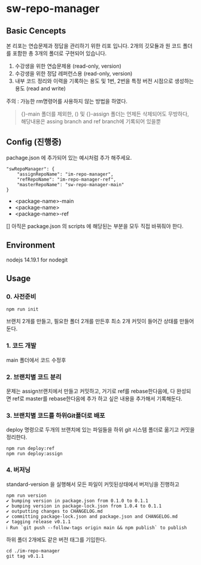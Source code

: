 # sw-repo-manager

## Basic Cencepts

본 리포는 연습문제과 정답을 관리하기 위한 리포 입니다.
2개의 깃모듈과 원 코드 폴더를 포함한 총 3개의 폴더로 구현되어 있습니다. 

1. 수강생을 위한 연습문제용 (read-only, version)
2. 수강생을 위한 정답 레퍼런스용 (read-only, version)
3. 내부 코드 정리와 이력을 기록하는 용도 및 1번, 2번을 특정 버전 시점으로 생성하는 용도 (read and write)

주의 : 가능한 rm명령어를 사용하지 않는 방법을 하였다.

> {}-main 폴더를 제외한,
> () 및 {}-assign 폴더는 언제든 삭제되어도 무방하다, 
> 해당내용은 assing branch and ref branch에 기록되어 있을뿐


## Config (진행중) 
pachage.json 에 추가되어 있는 예시처럼 추가 해주세요.
```
"swRepoManager": {
    "assignRepoName": "im-repo-manager",
    "refRepoName": "im-repo-manager-ref",
    "masterRepoName": "sw-repo-manager-main"
}
```

- \<package-name>-main
- \<package-name>
- \<package-name>-ref

[] 아직은 package.json 의 scripts 에 해당된는 부분을 모두 직접 바꿔줘야 한다. 

## Environment 
nodejs 14.19.1 for nodegit




## Usage

### 0. 사전준비 
```
npm run init
```
브랜치 2개를 만들고, 필요한 폴더 2개를 만든후 최소 2개 커밋이 들어간 상태를 만들어둔다.

### 1. 코드 개발
 main 폴더에서 코드 수정후 

### 2. 브랜치별 코드 분리
문제는 assign브랜치에서 만들고 커밋하고, 거기로 ref를 rebase한다음에, 다 완성되면 ref로 master를 rebase한다음에 추가 하고 싶은 내용을 추가해서 기록해둔다.

### 3. 브랜치별 코드를 하위Git폴더로 배포
deploy 명령으로 두개의 브랜치에 있는 파일들을 하위 git 시스템 폴더로 옮기고 커밋을 정리한다. 
```
npm run deploy:ref
npm run deploy:assign
```

### 4. 버저닝
standard-version 을 실행해서 모든 파일이 커밋된상태에서 버저닝을 진행하고 
```
npm run version                               
✔ bumping version in package.json from 0.1.0 to 0.1.1
✔ bumping version in package-lock.json from 1.0.4 to 0.1.1
✔ outputting changes to CHANGELOG.md
✔ committing package-lock.json and package.json and CHANGELOG.md
✔ tagging release v0.1.1
ℹ Run `git push --follow-tags origin main && npm publish` to publish
```
하위 폴더 2개에도 같은 버전 태그를 기입한다. 
```
cd ./im-repo-manager   
git tag v0.1.1 
```

